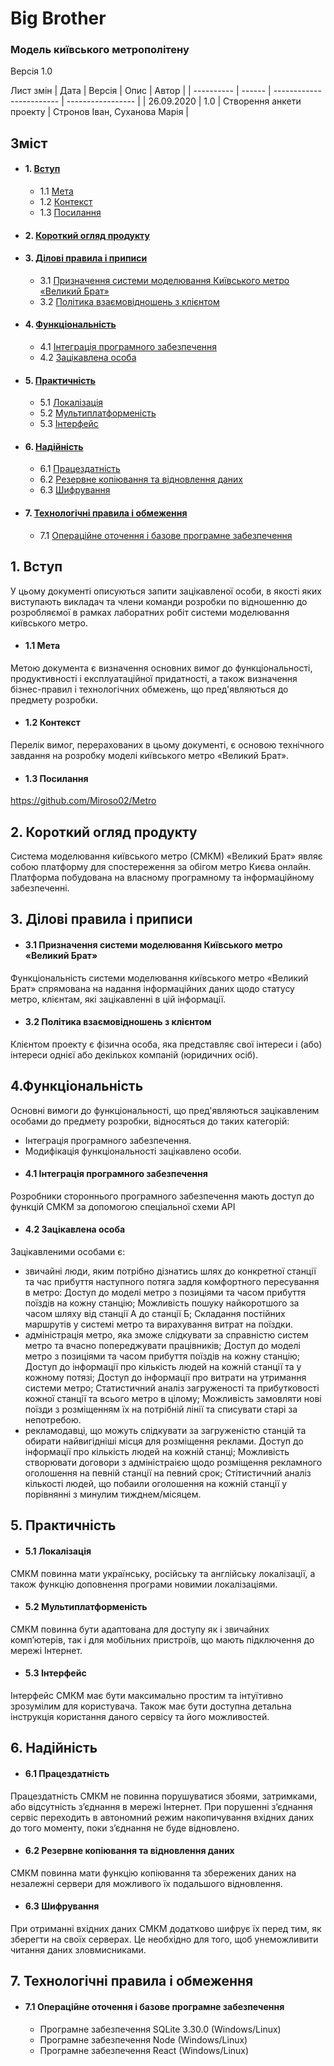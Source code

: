 # Big Brother
### Модель київського метрополітену

Версія 1.0

Лист змін
| Дата       | Версія |	Опис                     | Автор             |
| ---------- | ------ | ------------------------ | ----------------- |
| 26.09.2020 | 1.0    | Створення анкети проекту |	Стронов Іван, Суханова Марія   |

## Зміст
+ #### 1. [Вступ](#1-вступ-1)
  -	1.1 [Мета](#11-мета)
  -	1.2 [Контекст](#12-контекст)
  -	1.3 [Посилання](#13-посилання)
+ #### 2. [Короткий огляд продукту](#2-короткий-огляд-продукту-1)
+ #### 3. [Ділові правила і приписи](#3-ділові-правила-і-приписи-1)
  - 3.1 [Призначення cистеми моделювання Київського метро «Великий Брат»](#31-призначення-cистеми-моделювання-київського-метро-великий-брат)
  - 3.2 [Політика взаємовідношень з клієнтом](#32-політика-взаємовідношень-з-клієнтом)
+ #### 4. [Функціональність](#4-функціональність-1)
  - 4.1 [Інтеграція програмного забезпечення](#41-інтеграція-програмного-забезпечення)
  - 4.2 [Зацікавлена особа](#42-зацікавлена-особа)
+ #### 5. [Практичність](#5-практичність-1)
  - 5.1 [Локалізація](#51-локалізація)
  - 5.2 [Мультиплатформеність](#52-мультиплатформеність)
  - 5.3 [Інтерфейс](#53-інтерфейс)
+ #### 6. [Надійність](#6-надійність-1)
  - 6.1 [Працездатність](#61-працездатність)
  - 6.2 [Резервне копіювання та відновлення даних](#62-резервне-копіювання-та-відновлення-даних)
  - 6.3 [Шифрування](#63-шифрування)
+ #### 7. [Технологічні правила і обмеження](#7-технологічні-правила-і-обмеження-1)
  - 7.1 [Операційне оточення і базове програмне забезпечення](#71-операційне-оточення-і-базове-програмне-забезпечення)



## 1. Вступ
У цьому документі описуються запити зацікавленої особи, в якості яких виступають викладач та члени команди розробки по відношенню до розробляємої в рамках лаборатних робіт системи моделювання київського метро.
- #### 1.1 Мета
Метою документа є визначення основних вимог до функціональності, продуктивності і експлуатаційної придатності, а також визначення бізнес-правил і технологічних обмежень, що пред'являються до предмету розробки.
- #### 1.2 Контекст
Перелік вимог, перерахованих в цьому документі, є основою технічного завдання на розробку моделі київського метро «Великий Брат».
- #### 1.3 Посилання
https://github.com/Miroso02/Metro
## 2. Короткий огляд продукту
Система моделювання київського метро (СМКМ) «Великий Брат» являє собою платформу для спостереження за обігом метро Києва онлайн. Платформа побудована на власному програмному та інформаційному забезпеченні. 
## 3. Ділові правила і приписи
- #### 3.1 Призначення cистеми моделювання Київського метро «Великий Брат»
Функціональність системи моделювання київського метро «Великий Брат» спрямована на надання інформаційних даних щодо статусу метро, клієнтам, які зацікавленні в цій інформації.
- #### 3.2 Політика взаємовідношень з клієнтом
Клієнтом проекту є фізична особа, яка представляє свої інтереси і (або) інтереси однієї або декількох компаній (юридичних осіб). 
## 4.Функціональність
Основні вимоги до функціональності, що пред'являються зацікавленим особами до предмету розробки, відносяться до таких категорій:
+ Інтеграція програмного забезпечення.
+ Модифікація функціональності зацікавлено особи.
- #### 4.1 Інтеграція програмного забезпечення
Розробники стороннього програмного забезпечення мають доступ до функцій СМКМ за допомогою спеціальної схеми API
- #### 4.2 Зацікавлена особа
Зацікавленими особами є: 
- звичайні люди, яким потрібно дізнатись шлях до конкретної станції та час прибуття наступного потяга задля комфортного пересування в метро:
      Доступ до моделі метро з позиціями та часом прибуття поїздів на кожну станцію;
      Можливість пошуку найкоротшого за часом шляху від станції А до станції Б;
      Складання постійних маршрутів у системі метро та вирахування витрат на поїздки.
- адміністрація метро, яка зможе слідкувати за справністю систем метро та вчасно попереджувати працівників;
      Доступ до моделі метро з позиціями та часом прибуття поїздів на кожну станцію;
      Доступ до інформації про кількість людей на кожній станції та у кожному потязі;
      Доступ до інформації про витрати на утримання системи метро;
      Статистичний аналіз загруженості та прибутковості кожної станції та всього метро в цілому;
      Можливість замовляти нові поїзди з розміщенням  їх на потрібній лінії та списувати старі за непотребою.
- рекламодавці, що можуть слідкувати за загруженістю станцій та обирати найвигідніші місця для розміщення реклами.
      Доступ до інформації про кількість людей на кожній станці;
      Можливість створювати договори з адміністраією щодо розміщення рекламного оголошення на певній станції на певний срок;
      Стітистичний аналіз кількості людей, що побаили оголошення на кожній станції у порівнянні з минулим тижднем/місяцем.
## 5. Практичність
- #### 5.1 Локалізація
СМКМ повинна мати українську, російську та англійську локалізації, а також функцію доповнення програми новимии локалізаціями.
- #### 5.2 Мультиплатформеність
СМКМ повинна бути адаптована для доступу як і звичайних комп’ютерів, так і для мобільних пристроїв, що мають підключення до мережі Інтернет.
- #### 5.3 Інтерфейс
Інтерфейс СМКМ має бути максимально простим та інтуїтивно зрозумілим для користувача. Також має бути доступна детальна інструкція користання даного сервісу та його можливостей.
## 6. Надійність
- #### 6.1 Працездатність
Працездатність СМКМ не повинна порушуватися збоями, затримками, або відсутність з’єднання в мережі Інтернет. При порушенні з’єднання сервіс переходить в автономний режим накопичування вхідних даних до того моменту, поки з’єднання не буде відновлено.
- #### 6.2 Резервне копіювання та відновлення даних
СМКМ повинна мати функцію копіювання та збережених даних на незалежні сервери для можливого їх подальшого відновлення.
- #### 6.3 Шифрування
При отриманні вхідних даних СМКМ додатково шифрує їх перед тим, як зберегти на своїх серверах. Це необхідно для того, щоб унеможливити читання даних зловмисниками.
## 7. Технологічні правила і обмеження
- #### 7.1 Операційне оточення і базове програмне забезпечення
  + Програмне забезпечення SQLite 3.30.0 (Windows/Linux)
  + Програмне забезпечення Node (Windows/Linux) 
  + Програмне забезпечення React (Windows/Linux)

